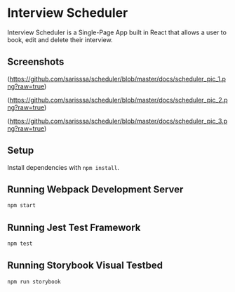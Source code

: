# Interview Scheduler

Interview Scheduler is a Single-Page App built in React that allows a user to book, edit and delete their interview.

## Screenshots

(https://github.com/sarisssa/scheduler/blob/master/docs/scheduler_pic_1.png?raw=true)

(https://github.com/sarisssa/scheduler/blob/master/docs/scheduler_pic_2.png?raw=true)

(https://github.com/sarisssa/scheduler/blob/master/docs/scheduler_pic_3.png?raw=true)

## Setup

Install dependencies with `npm install`.

## Running Webpack Development Server

```sh
npm start
```

## Running Jest Test Framework

```sh
npm test
```

## Running Storybook Visual Testbed

```sh
npm run storybook
```
